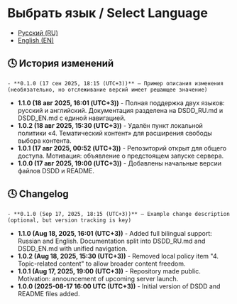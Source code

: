 # Выбрать язык / Select Language
- [Русский (RU)](#-история-изменений)
- [English (EN)](#-changelog)

## 🕓 История изменений
`- **0.1.0 (17 сен 2025, 18:15 (UTC+3))** — Пример описания изменения (необязательно, но отслеживание версий имеет решающее значение)`

- **1.1.0 (18 авг 2025, 16:01 (UTC+3))** - Полная поддержка двух языков: русский и английский. Документация разделена на DSDD_RU.md и DSDD_EN.md с единой навигацией.
- **1.0.2 (18 авг 2025, 15:30 (UTC+3))** - Удалён пункт локальной политики «4. Тематический контент» для расширения свободы выбора контента.
- **1.0.1 (17 авг 2025, 00:52 (UTC+3))** - Репозиторий открыт для общего доступа. Мотивация: объявление о предстоящем запуске сервера.
- **1.0.0 (17 авг 2025, 19:00 (UTC+3))** - Добавлены начальные версии файлов DSDD и README.


## 🕓 Changelog
`- **0.1.0 (Sep 17, 2025, 18:15 (UTC+3))** — Example change description (optional, but version tracking is key)`

- **1.1.0 (Aug 18, 2025, 16:01 (UTC+3))** - Added full bilingual support: Russian and English. Documentation split into DSDD_RU.md and DSDD_EN.md with unified navigation.
- **1.0.2 (Aug 18, 2025, 15:30 (UTC+3))** - Removed local policy item "4. Topic-related content" to allow broader content freedom.
- **1.0.1 (Aug 17, 2025, 19:00 (UTC+3))** - Repository made public. Motivation: announcement of upcoming server launch.
- **1.0.0 (2025-08-17 16:00 UTC (UTC+3))** - Initial version of DSDD and README files added.
